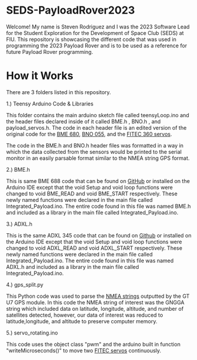 # SEDS-PayloadRover2023

Welcome! My name is Steven Rodriguez and I was the 2023 Software Lead for the Student Exploration for the Development of Space Club (SEDS) at FIU. This repository is showcasing the different code that was used in programming the 2023 Payload Rover and is to be used as a reference for future Payload Rover programming. 


# How it Works 

There are 3 folders listed in this repository. 

1.) Teensy Arduino Code & Libraries 

This folder contains the main arduino sketch file called teensyLoop.ino and the header files declared inside of it called BME.h , BNO.h , and payload_servos.h. The code in each header file is an edited version of the original code for the [BME 680](https://learn.adafruit.com/adafruit-bme680-humidity-temperature-barometic-pressure-voc-gas/arduino-wiring-test), [BNO 055](https://learn.adafruit.com/adafruit-bno055-absolute-orientation-sensor/arduino-code), and the [FITEC 360 servos](https://www.circuitbasics.com/controlling-servo-motors-with-arduino/#:~:text=For%20a%20servo%20motor%20capable%20of%20a%20range,90%20degrees%2C%20and%202000%20microseconds%20%3D%20180%20degrees.). 

The code in the BME.h and BNO.h header files was formatted in a way in which the data collected from the sensors would be printed to the serial monitor in an easily parsable format similar to the NMEA string GPS format.  

2.) BME.h 

This is same BME 688 code that can be found on [GitHub](https://github.com/adafruit/Adafruit_BME680) or installed on the Arduino IDE except that the void Setup and void loop functions were changed to void BME_READ and void BME_START respectively. These newly named functions were declared in the main file called Integrated_Payload.ino. The entire code found in this file was named BME.h and included as a library in the main file called Integrated_Payload.ino. 


3.) ADXL.h 

This is the same ADXL 345 code that can be found on [Github](https://github.com/adafruit/Adafruit_Sensor) or installed on the Arduino IDE except that the void Setup and void loop functions were changed to void ADXL_READ and void ADXL_START respectively. These newly named functions were declared in the main file called Integrated_Payload.ino. The entire code found in this file was named ADXL.h and included as a library in the main file called Integrated_Payload.ino. 

4.) gps_split.py

This Python code was used to parse the [NMEA strings](https://navspark.mybigcommerce.com/content/NMEA_Format_v0.1.pdf) outputted by the GT U7 GPS module. In this code the NMEA string of interest was the GNGGA string which included data on latitude, longitude, altitude, and number of satellites detected, however, our data of interest was reduced to latitude,longitude, and altitude to preserve computer memory. 

5.) servo_rotating.ino 

This code uses the object class "pwm" and the arduino built in function "writeMicroseconds()" to move two [FITEC servos](https://www.pololu.com/file/0J1433/FS5106R-specs.pdf) continuously. 

